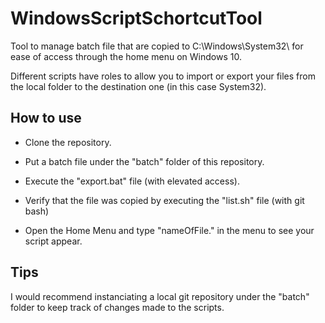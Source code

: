 # WindowsScriptSchortcutTool

Tool to manage batch file that are copied to C:\Windows\System32\ for ease of access through the home menu on Windows 10.

Different scripts have roles to allow you to import or export your files from the local folder to the destination one (in this case System32).

## How to use

- Clone the repository.

- Put a batch file under the "batch" folder of this repository.

- Execute the "export.bat" file (with elevated access).

- Verify that the file was copied by executing the "list.sh" file (with git bash)

- Open the Home Menu and type "nameOfFile." in the menu to see your script appear.

## Tips

I would recommend instanciating a local git repository under the "batch" folder to keep track of changes made to the scripts. 